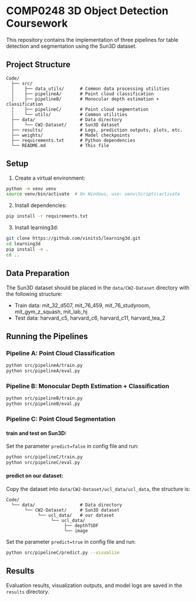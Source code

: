 # COMP0248 3D Object Detection Coursework

This repository contains the implementation of three pipelines for table detection and segmentation using the Sun3D dataset.

## Project Structure

```
Code/
  ├── src/
  │    ├── data_utils/      # Common data processing utilities
  │    ├── pipelineA/       # Point cloud classification
  │    ├── pipelineB/       # Monocular depth estimation + classification
  │    ├── pipelineC/       # Point cloud segmentation
  │    └── utils/           # Common utilities
  ├── data/                 # Data directory
  │    └── CW2-Dataset/     # Sun3D dataset
  ├── results/              # Logs, prediction outputs, plots, etc.
  ├── weights/              # Model checkpoints
  ├── requirements.txt      # Python dependencies
  └── README.md             # This file
```

## Setup

1. Create a virtual environment:
```bash
python -m venv venv
source venv/bin/activate  # On Windows, use: venv\Scripts\activate
```

2. Install dependencies:
```bash
pip install -r requirements.txt
```

3. Install learning3d:
```bash
git clone https://github.com/vinits5/learning3d.git
cd learning3d
pip install -e .
cd ..
```

## Data Preparation

The Sun3D dataset should be placed in the `data/CW2-Dataset` directory with the following structure:
- Train data: mit_32_d507, mit_76_459, mit_76_studyroom, mit_gym_z_squash, mit_lab_hj
- Test data: harvard_c5, harvard_c6, harvard_c11, harvard_tea_2

## Running the Pipelines

### Pipeline A: Point Cloud Classification

```bash
python src/pipelineA/train.py
python src/pipelineA/eval.py
```

### Pipeline B: Monocular Depth Estimation + Classification

```bash
python src/pipelineB/train.py
python src/pipelineB/eval.py
```

### Pipeline C: Point Cloud Segmentation

#### train and test on Sun3D:

Set the parameter `predict=false` in config file and run:

```bash
python src/pipelineC/train.py
python src/pipelineC/eval.py
```

#### predict on our dataset:

Copy the dataset into `data/CW2-Dataset/ucl_data/ucl_data`, the structure is:

```
Code/
  └── data/                 # Data directory
       └── CW2-Dataset/     # Sun3D dataset
            └── ucl_data/   # our dataset
                 └── ucl_data/
                      ├── depthTSDF
                      └── image
```

Set the parameter `predict=true` in config file and run:

```bash
python src/pipelineC/predict.py --visualize
```

## Results

Evaluation results, visualization outputs, and model logs are saved in the `results` directory. 